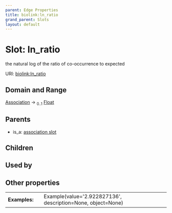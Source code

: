 ```yaml
---
parent: Edge Properties
title: biolink:ln_ratio
grand_parent: Slots
layout: default
---
```


# Slot: ln_ratio


the natural log of the ratio of co-occurrence to expected

URI: [biolink:ln_ratio](https://w3id.org/biolink/ln_ratio)

## Domain and Range

[Association](Association.md) ->  <sub>0..1</sub> [Float](types/Float.md)

## Parents

 *  is_a: [association slot](association_slot.md)

## Children


## Used by


## Other properties

|  |  |  |
| --- | --- | --- |
| **Examples:** | | Example(value='2.922827136', description=None, object=None) |

